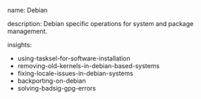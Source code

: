 name: Debian

description: Debian specific operations for system and package management.

insights:
  - using-tasksel-for-software-installation
  - removing-old-kernels-in-debian-based-systems
  - fixing-locale-issues-in-debian-systems
  - backporting-on-debian
  - solving-badsig-gpg-errors
 
